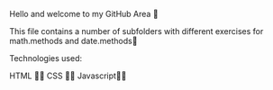 Hello and welcome to my GitHub Area 🌵

This file contains a number of subfolders with different exercises for math.methods and date.methods🤗

Technologies used:

HTML 🧑‍🚀
CSS 🧑‍🔧
Javascript🧑‍💻
